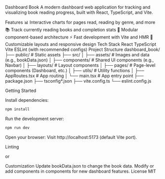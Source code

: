 Dashboard Book
A modern dashboard web application for tracking and visualizing book reading progress, built with React, TypeScript, and Vite.

Features
📊 Interactive charts for pages read, reading by genre, and more
📚 Track currently reading books and completion stats
🧩 Modular component-based architecture
⚡ Fast development with Vite and HMR
🎨 Customizable layouts and responsive design
Tech Stack
React
TypeScript
Vite
ESLint (with recommended configs)
Project Structure
dashboard_book/
├── public/                # Static assets
├── src/
│   ├── assets/            # Images and data (e.g., bookData.json)
│   ├── components/        # Shared UI components (e.g., Navbar)
│   ├── layouts/           # Layout components
│   ├── pages/             # Page-level components (Dashboard, etc.)
│   ├── utils/             # Utility functions
│   ├── AppRoutes.tsx      # App routing
│   └── main.tsx           # App entry point
├── package.json
├── tsconfig*.json
├── vite.config.ts
└── eslint.config.js
 
 

Getting Started

Install dependencies:
```sh
npm install
```

Run the development server:
```sh
npm run dev
```

Open your browser:
Visit http://localhost:5173 (default Vite port).

Linting
 

or

Customization
Update bookData.json to change the book data.
Modify or add components in components for new dashboard features.
License
MIT